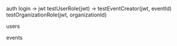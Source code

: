 
auth
  login -> jwt
  testUserRole(jwt) ->
  testEventCreator(jwt, eventId)
  testOrganizationRole(jwt, organizationId)

users

events





